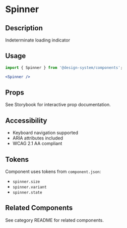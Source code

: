 # Spinner

## Description
Indeterminate loading indicator

## Usage

```jsx
import { Spinner } from '@design-system/components';

<Spinner />
```

## Props
See Storybook for interactive prop documentation.

## Accessibility
- Keyboard navigation supported
- ARIA attributes included
- WCAG 2.1 AA compliant

## Tokens
Component uses tokens from `component.json`:
- `spinner.size`
- `spinner.variant`
- `spinner.state`

## Related Components
See category README for related components.
